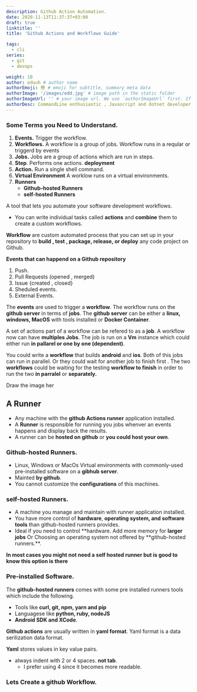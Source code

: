 ```yaml
---
description: Github Action Automation.
date: 2020-11-13T11:37:37+03:00
draft: true
linktitle: ''
title: 'Github Actions and Workflows Guide'

tags:
  - cli
series:
  - git
  - devops

weight: 10
author: eduuh # author name
authorEmoji: 😎 # emoji for subtitle, summary meta data
authorImage: '/images/edd.jpg' # image path in the static folder
authorImageUrl: '' # your image url. We use `authorImageUrl` first. If not set, we use `authorImage`.
authorDesc: CommandLine enthusiastic , Javascript and dotnet developer # author description
---
```


### Some Terms you Need to Understand.

1. **Events.** Trigger the workflow.
2. **Workflows.** A workflow is a group of jobs. Workflow runs in a reqular or
   triggerd by events
3. **Jobs.** Jobs are a group of actions which are run in steps.
4. **Step**. Performs one actions. **deployment**
5. **Action.** Run a single shell command.
6. **Virtual Environment** A worklow runs on a virtual environments.
7. **Runners**
   - **Github-hosted Runners**
   - **self-hosted Runners**

A tool that lets you automate your software development workflows.

- You can write individual tasks called **actions** and **combine** them to
  create a custom workflows.

**Workflow** are custom automated process that you can set up in your repository
to **build , test , package, release, or deploy** any code project on Github.

**Events that can happend on a Github repository**

1. Push.
2. Pull Requests (opened , merged)
3. Issue {created , closed}
4. Sheduled events.
5. External Events.

The **events** are used to trigger a **workflow**. The workflow runs on the
**github server** in terms of **jobs**. The **github server** can be either a
**linux, windows, MacOS** with tools installed or **Docker Container**.

A set of actions part of a workflow can be refered to as a **job**. A workflow
now can have **multiples Jobs**. The job is run on a **Vm** instance which could
either run **in pallarel or one by one (dependent)**.

You could write a **workflow** that builds **android** and **ios**. Both of this
jobs can run in parallel. Or they could wait for another job to finish first .
The two **workflows** could be waiting for the testing **workflow to finish** in
order to run the two **in parralel** or **separately.**

Draw the image her

## A Runner

- Any machine with the **github Actions runner** application installed.
- A **Runner** is responsible for running you jobs whenver an events happens and
  display back the results.
- A runner can be **hosted on github** or **you could host your own**.

### Github-hosted Runners.

- Linux, Windows or MacOs Virtual environments with commonly-used pre-installed
  software on a **gibhub server**.
- Mainted **by github**.
- You cannot customize the **configurations** of this machines.

### self-hosted Runners.

- A machine you manage and maintain with runner application installed.
- You have more control of **hardware**, **operating system, and software
  tools** than github-hosted runners provides.
- Ideal if you need to control **hardware. Add more memory for **larger jobs** Or Choosing an operating system not offered by **github-hosted runners.\*\*.

**In most cases you might not need a self hosted runner but is good to know this
option is there**

### Pre-installed Software.

The **github-hosted runners** comes with some pre installed runners tools which
include the following.

- Tools like **curl, git, npm, yarn and pip**
- Languagese like **python, ruby, nodeJS**
- **Android SDK and XCode**.

**Github actions** are usually written in **yaml format**. Yaml format is a data serilization data format.

**Yaml** stores values in key value pairs.

- always indent with 2 or 4 spaces. **not tab**.
  - I prefer using 4 since it becomes more readable.

### Lets Create a github Workflow.
